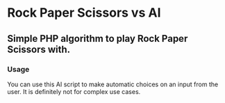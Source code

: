 # Rock Paper Scissors vs AI
## Simple PHP algorithm to play Rock Paper Scissors with.

### Usage
You can use this AI script to make automatic choices on an input from the user. It is definitely not for complex use cases.
